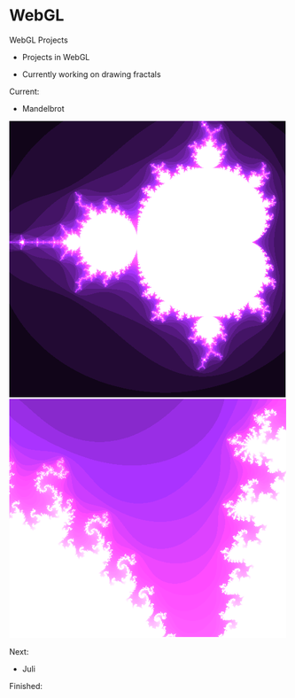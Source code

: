 WebGL
=====

WebGL Projects

- Projects in WebGL

- Currently working on drawing fractals


Current:

- Mandelbrot

![MB1](/Images/MB/MB1.png?raw=true "Mandelbrot 1")
![MB2](/Images/MB/MB2.png?raw=true "Mandelbrot 1")


Next:


- Juli

Finished:

